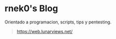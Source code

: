 # rnek0's Blog 

Orientado a programacion, scripts, tips y pentesting.

> https://web.lunarviews.net/
